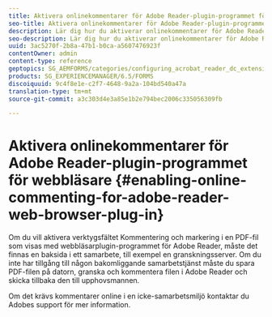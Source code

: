 ```yaml
---
title: Aktivera onlinekommentarer för Adobe Reader-plugin-programmet för webbläsare
seo-title: Aktivera onlinekommentarer för Adobe Reader-plugin-programmet för webbläsare
description: Lär dig hur du aktiverar onlinekommentarer för Adobe Reader-plugin-programmet för webbläsare.
seo-description: Lär dig hur du aktiverar onlinekommentarer för Adobe Reader-plugin-programmet för webbläsare.
uuid: 3ac5270f-2b8a-47b1-b0ca-a5607476923f
contentOwner: admin
content-type: reference
geptopics: SG_AEMFORMS/categories/configuring_acrobat_reader_dc_extensions
products: SG_EXPERIENCEMANAGER/6.5/FORMS
discoiquuid: 9c4f8e1e-c2f7-4648-9a2a-104bd540a47a
translation-type: tm+mt
source-git-commit: a3c303d4e3a85e1b2e794bec2006c335056309fb

---
```



# Aktivera onlinekommentarer för Adobe Reader-plugin-programmet för webbläsare {#enabling-online-commenting-for-adobe-reader-web-browser-plug-in}

Om du vill aktivera verktygsfältet Kommentering och markering i en PDF-fil som visas med webbläsarplugin-programmet för Adobe Reader, måste det finnas en baksida i ett samarbete, till exempel en granskningsserver. Om du inte har tillgång till någon bakomliggande samarbetstjänst måste du spara PDF-filen på datorn, granska och kommentera filen i Adobe Reader och skicka tillbaka den till upphovsmannen.

Om det krävs kommentarer online i en icke-samarbetsmiljö kontaktar du Adobes support för mer information.
